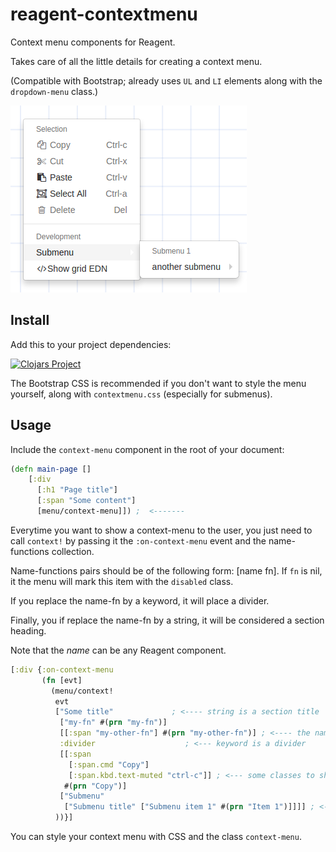 # reagent-contextmenu

Context menu components for Reagent.

Takes care of all the little details for creating a context menu.

(Compatible with Bootstrap; already uses `UL` and `LI` elements along with the `dropdown-menu` class.)

<img src="https://raw.githubusercontent.com/Frozenlock/reagent-contextmenu/master/contextmenu-example.png"
 alt="Context menu demo" title="Context menu demo"/>

## Install
Add this to your project dependencies:

[![Clojars Project](http://clojars.org/org.clojars.frozenlock/reagent-contextmenu/latest-version.svg)](http://clojars.org/org.clojars.frozenlock/reagent-contextmenu)

The Bootstrap CSS is recommended if you don't want to style the menu
yourself, along with `contextmenu.css` (especially for submenus).

## Usage

Include the `context-menu` component in the root of your document:

```clj
(defn main-page []
	[:div
	  [:h1 "Page title"]
	  [:span "Some content"]
	  [menu/context-menu]]) ;  <-------
```

Everytime you want to show a context-menu to the user, you just need to call `context!` by passing it the `:on-context-menu` event and the name-functions collection.

Name-functions pairs should be of the following form: [name fn].
If `fn` is nil, it the menu will mark this item with the `disabled` class.

If you replace the name-fn by a keyword, it will place a divider.

Finally, you if replace the name-fn by a string, it will be considered a
section heading.

Note that the *name* can be any Reagent component.


```clj
[:div {:on-context-menu
       (fn [evt]
         (menu/context! 
          evt
          ["Some title"             ; <---- string is a section title
           ["my-fn" #(prn "my-fn")]
           [[:span "my-other-fn"] #(prn "my-other-fn")] ; <---- the name is a span
           :divider                    ; <--- keyword is a divider
           [[:span 
             [:span.cmd "Copy"] 
             [:span.kbd.text-muted "ctrl-c"]] ; <--- some classes to show a keyboard shortcut
            #(prn "Copy")]
           ["Submenu" 
            ["Submenu title" ["Submenu item 1" #(prn "Item 1")]]]] ; <-- submenus are simply nested menus.
          ))}]
```

You can style your context menu with CSS and the class `context-menu`.
